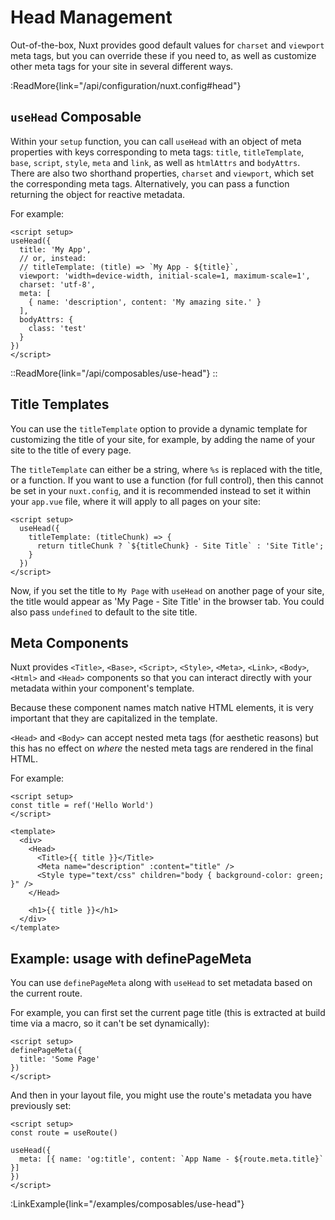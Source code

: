 # Head Management

Out-of-the-box, Nuxt provides good default values for `charset` and `viewport` meta tags, but you can override these if you need to, as well as customize other meta tags for your site in several different ways.

:ReadMore{link="/api/configuration/nuxt.config#head"}

## `useHead` Composable

Within your `setup` function, you can call `useHead` with an object of meta properties with keys corresponding to meta tags: `title`, `titleTemplate`, `base`, `script`, `style`, `meta` and `link`, as well as `htmlAttrs` and `bodyAttrs`. There are also two shorthand properties, `charset` and `viewport`, which set the corresponding meta tags. Alternatively, you can pass a function returning the object for reactive metadata.

For example:

```vue
<script setup>
useHead({
  title: 'My App',
  // or, instead:
  // titleTemplate: (title) => `My App - ${title}`,
  viewport: 'width=device-width, initial-scale=1, maximum-scale=1',
  charset: 'utf-8',
  meta: [
    { name: 'description', content: 'My amazing site.' }
  ],
  bodyAttrs: {
    class: 'test'
  }
})
</script>
```

::ReadMore{link="/api/composables/use-head"}
::

## Title Templates

You can use the `titleTemplate` option to provide a dynamic template for customizing the title of your site, for example, by adding the name of your site to the title of every page.

The `titleTemplate` can either be a string, where `%s` is replaced with the title, or a function. If you want to use a function (for full control), then this cannot be set in your `nuxt.config`, and it is recommended instead to set it within your `app.vue` file, where it will apply to all pages on your site:

```vue [app.vue]
<script setup>
  useHead({
    titleTemplate: (titleChunk) => {
      return titleChunk ? `${titleChunk} - Site Title` : 'Site Title';
    }
  })
</script>
```

Now, if you set the title to `My Page` with `useHead` on another page of your site, the title would appear as 'My Page - Site Title' in the browser tab. You could also pass `undefined` to default to the site title.

## Meta Components

Nuxt provides `<Title>`, `<Base>`, `<Script>`, `<Style>`, `<Meta>`, `<Link>`, `<Body>`, `<Html>` and `<Head>` components so that you can interact directly with your metadata within your component's template.

Because these component names match native HTML elements, it is very important that they are capitalized in the template.

`<Head>` and `<Body>` can accept nested meta tags (for aesthetic reasons) but this has no effect on _where_ the nested meta tags are rendered in the final HTML.

For example:

<!-- @case-police-ignore html -->

```vue{}[app.vue]
<script setup>
const title = ref('Hello World')
</script>

<template>
  <div>
    <Head>
      <Title>{{ title }}</Title>
      <Meta name="description" :content="title" />
      <Style type="text/css" children="body { background-color: green; }" />
    </Head>

    <h1>{{ title }}</h1>
  </div>
</template>
```

## Example: usage with definePageMeta

You can use `definePageMeta` along with `useHead` to set metadata based on the current route.

For example, you can first set the current page title (this is extracted at build time via a macro, so it can't be set dynamically):

```vue{}[pages/some-page.vue]
<script setup>
definePageMeta({
  title: 'Some Page'
})
</script>
```

And then in your layout file, you might use the route's metadata you have previously set:

```vue{}[layouts/default.vue]
<script setup>
const route = useRoute()

useHead({
  meta: [{ name: 'og:title', content: `App Name - ${route.meta.title}` }]
})
</script>
```

:LinkExample{link="/examples/composables/use-head"}
